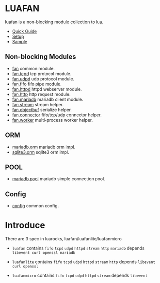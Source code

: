 # LUAFAN

luafan is a non-blocking module collection to lua.

* [Quick Guide](guide.md)
* [Setup](setup.md)
* [Sample](sample.md)

## Non-blocking Modules
* [fan](api/fan.md) common module.
* [fan.tcpd](api/tcpd.md) tcp protocol module.
* [fan.udpd](api/udpd.md) udp protocol module.
* [fan.fifo](api/fifo.md) fifo pipe module.
* [fan.httpd](api/httpd.md) httpd webserver module.
* [fan.http](api/http.md) http request module.
* [fan.mariadb](api/mariadb.md) mariadb client module.
* [fan.stream](api/stream.md) stream helper.
* [fan.objectbuf](api/objectbuf.md) serialize helper.
* [fan.connector](api/connector.md) fifo/tcp/udp connector helper.
* [fan.worker](api/worker.md) multi-process worker helper.

## ORM
* [mariadb.orm](api/mariadb_orm.md) mariadb orm impl.
* [sqlite3.orm](api/sqlite3_orm.md) sqlite3 orm impl.

## POOL
* [mariadb.pool](api/mariadb_pool.md) mariadb simple connection pool.

## Config
* [config](config.md) common config.

Introduce
=========

There are 3 spec in luarocks, luafan/luafanlite/luafanmicro

* `luafan` contains `fifo` `tcpd` `udpd` `httpd` `stream` `http` `mariadb` depends `libevent curl openssl mariadb`

* `luafanlite` contains `fifo` `tcpd` `udpd` `httpd` `stream` `http` depends `libevent curl openssl`

* `luafanmicro` contains `fifo` `tcpd` `udpd` `httpd` `stream` depends `libevent`
